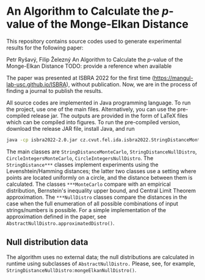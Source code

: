 # An Algorithm to Calculate the *p*-value of the Monge-Elkan Distance

This repository contains source codes used to generate experimental results for the following paper:

Petr Ryšavý, Filip Železný
An Algorithm to Calculate the $p$-value of the Monge-Elkan Distance
TODO: provide a reference when available

The paper was presented at ISBRA 2022 for the first time (https://mangul-lab-usc.github.io/ISBRA),
without publication. Now, we are in the process of finding a journal to publish the results.

All source codes are implemented in Java programming language. To run the project,
use one of the main files. Alternatively, you can use the pre-compiled release jar.
The outputs are provided in the form of LaTeX files which can be compiled into figures.
To run the pre-compiled version, download the release JAR file, install Java, and run
```bash
java -cp isbra2022-2.0.jar cz.cvut.fel.ida.isbra2022.StringDistanceMonteCarlo
```
The main classes are `StringDistanceMonteCarlo`, `StringDistanceNullDistro`, `CircleIntegersMonteCarlo`, `CircleIntegersNullDistro`. The `StringDistance***` classes implement experiments using the Levenshtein/Hamming distances; the latter two classes use a setting where points are located uniformly on a circle, and the distance between them is calculated. The classes `***MonteCarlo` compare with an empirical distribution, Bernstein's inequality upper bound, and Central Limit Theorem approximation. The `***NullDistro` classes compare the distances in the case when the full enumeration of all possible combinations of input strings/numbers is possible. For a simple implementation of the approximation defined in the paper, see `AbstractNullDistro.approximatedDistro()`.

## Null distribution data
The algorithm uses no external data; the null distributions are calculated in runtime using subclasses of `AbstractNullDistro.` Please, see, for example, `StringDistanceNullDistro:mongeElkanNullDistro()`.
